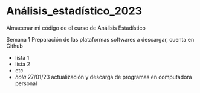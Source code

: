 # Análisis_estadístico_2023
Almacenar mi código de el curso de Análisis Estadístico 

Semana 1 Preparación de las plataformas softwares a descargar, cuenta en Github
+ lista 1
+ lista 2
+ etc
+ _hola_
27/01/23 actualización y descarga de programas en computadora personal

